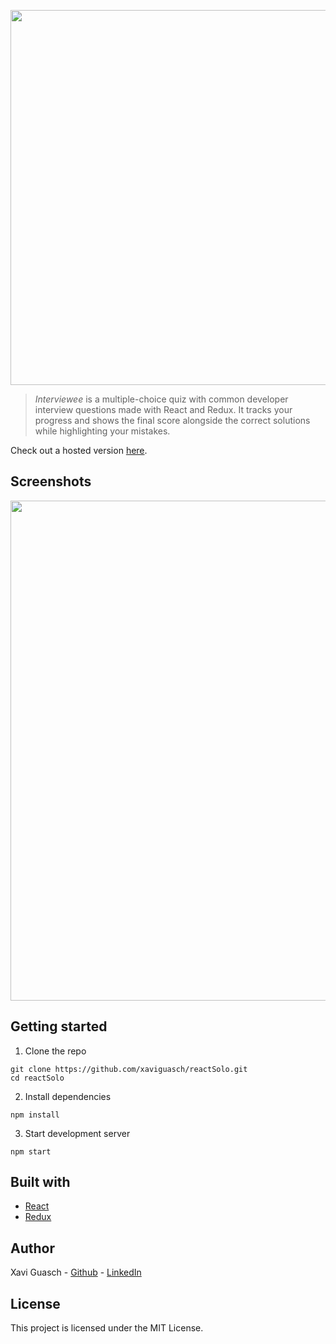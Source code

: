 <p align="center">
  <img src="https://image.ibb.co/eKcSRo/Screen_Shot_2018_07_09_at_09_52_34.png" width="600px" />
</p>


> *Interviewee* is a multiple-choice quiz with common developer interview questions made with React and Redux. It tracks your progress and shows the final score alongside the correct solutions while highlighting your mistakes.

Check out a hosted version [here](https://xaviguasch.github.io/reactSolo).





## Screenshots

<p align="center">
  <kbd><img src="https://image.ibb.co/neQjp8/Screen_Shot_2018_07_09_at_12_09_18.png" width="800px" /></kbd>
</p>





## Getting started

1. Clone the repo

```
git clone https://github.com/xaviguasch/reactSolo.git
cd reactSolo
```

2. Install dependencies
```
npm install
```

3. Start development server
```
npm start
```




## Built with

* [React](https://reactjs.org/) 
* [Redux](https://redux.js.org) 




## Author

Xavi Guasch - [Github](https://github.com/xaviguasch) - [LinkedIn](https://www.linkedin.com/in/xavi-guasch)


## License

This project is licensed under the MIT License.


